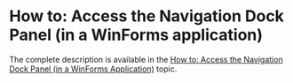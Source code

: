 # How to: Access the Navigation Dock Panel (in a WinForms application)


The complete description is available in the <a href="http://help.devexpress.com/#eXpressAppFramework/CustomDocument114550">How to: Access the Navigation Dock Panel (in a WinForms Application)</a> topic.

<br/>


